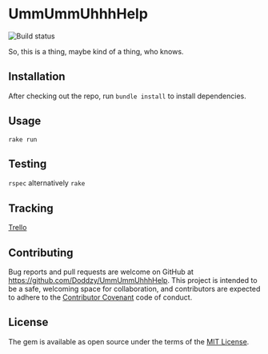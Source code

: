 # UmmUmmUhhhHelp
![Build status](https://travis-ci.org/Doddzy/UmmUmmUhhhHelp.svg?branch=master)

So, this is a thing, maybe kind of a thing, who knows.

## Installation

After checking out the repo, run `bundle install` to install dependencies.

## Usage

`rake run`

## Testing

`rspec` alternatively `rake`

## Tracking

[Trello](https://trello.com/b/ftQ8Fo8z)

## Contributing

Bug reports and pull requests are welcome on GitHub at https://github.com/Doddzy/UmmUmmUhhhHelp. This project is intended to be a safe, welcoming space for collaboration, and contributors are expected to adhere to the [Contributor Covenant](http://contributor-covenant.org) code of conduct.


## License

The gem is available as open source under the terms of the [MIT License](http://opensource.org/licenses/MIT).

